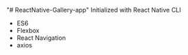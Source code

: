 "# ReactNative-Gallery-app" 
Initialized with React Native CLI
- ES6 
- Flexbox 
- React Navigation 
- axios
